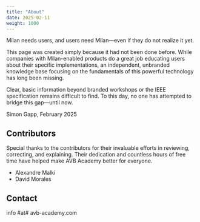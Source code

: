 ```yaml
---
title: "About"
date: 2025-02-11
weight: 1000
---
```


Milan needs users, and users need Milan—even if they do not realize it yet. 

This page was created simply because it had not been done before. While companies with Milan-enabled products do a great job educating users about their specific implementations, an independent, unbranded knowledge base focusing on the fundamentals of this powerful technology has long been missing.

Clear, basic information beyond branded workshops or the IEEE specification remains difficult to find. To this day, no one has attempted to bridge this gap—until now.

Simon Gapp, February 2025

## Contributors
Special thanks to the contributors for their invaluable efforts in reviewing, correcting, and explaining. Their dedication and countless hours of free time have helped make AVB Academy better for everyone.
- Alexandre Malki
- David Morales


## Contact
info #at# avb-academy.com